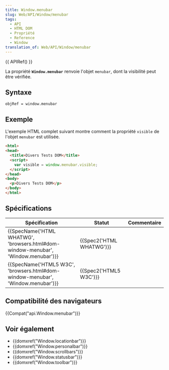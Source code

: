 ```yaml
---
title: Window.menubar
slug: Web/API/Window/menubar
tags:
  - API
  - HTML DOM
  - Propriété
  - Reference
  - Window
translation_of: Web/API/Window/menubar
---
```

{{ APIRef() }}

La propriété **`Window.menubar`** renvoie l'objet `menubar`, dont la visibilité peut être vérifiée.

## Syntaxe

    objRef = window.menubar

## Exemple

L'exemple HTML complet suivant montre comment la propriété `visible` de l'objet `menubar` est utilisée.

```html
<html>
<head>
  <title>Divers Tests DOM</title>
  <script>
    var visible = window.menubar.visible;
  </script>
</head>
<body>
  <p>Divers Tests DOM</p>
</body>
</html>
```

## Spécifications

| Spécification                                                                                                | Statut                           | Commentaire |
| ------------------------------------------------------------------------------------------------------------ | -------------------------------- | ----------- |
| {{SpecName('HTML WHATWG', 'browsers.html#dom-window-menubar', 'Window.menubar')}} | {{Spec2('HTML WHATWG')}} |             |
| {{SpecName('HTML5 W3C', 'browsers.html#dom-window-menubar', 'Window.menubar')}}     | {{Spec2('HTML5 W3C')}}     |             |

## Compatibilité des navigateurs

{{Compat("api.Window.menubar")}}

## Voir également

- {{domxref("Window.locationbar")}}
- {{domxref("Window.personalbar")}}
- {{domxref("Window.scrollbars")}}
- {{domxref("Window.statusbar")}}
- {{domxref("Window.toolbar")}}
